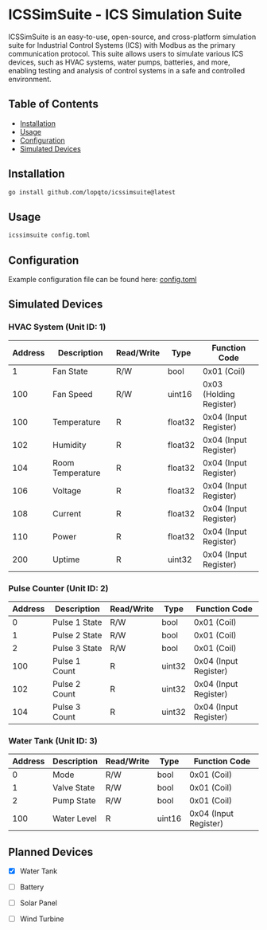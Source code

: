 # ICSSimSuite - ICS Simulation Suite

ICSSimSuite is an easy-to-use, open-source, and cross-platform simulation suite for Industrial Control Systems (ICS) with Modbus as the primary communication protocol. This suite allows users to simulate various ICS devices, such as HVAC systems, water pumps, batteries, and more, enabling testing and analysis of control systems in a safe and controlled environment.

## Table of Contents

- [Installation](#installation)
- [Usage](#usage)
- [Configuration](#configuration)
- [Simulated Devices](#simulated-devices)

## Installation

``` bash
go install github.com/lopqto/icssimsuite@latest
```

## Usage

``` bash
icssimsuite config.toml
```

## Configuration

Example configuration file can be found here: [config.toml](config.toml.example)

## Simulated Devices

### HVAC System (Unit ID: 1)

| Address | Description | Read/Write | Type | Function Code |
| --- | --- | --- | --- | --- |
| 1 | Fan State | R/W | bool | 0x01 (Coil) |
| 100 | Fan Speed | R/W | uint16 | 0x03 (Holding Register) |
| 100 | Temperature | R | float32 | 0x04 (Input Register) |
| 102 | Humidity | R | float32 | 0x04 (Input Register) |
| 104 | Room Temperature | R | float32 | 0x04 (Input Register) |
| 106 | Voltage | R | float32 | 0x04 (Input Register) |
| 108 | Current | R | float32 | 0x04 (Input Register) |
| 110 | Power | R | float32 | 0x04 (Input Register) |
| 200 | Uptime | R | uint32 | 0x04 (Input Register) |

### Pulse Counter (Unit ID: 2)

| Address | Description | Read/Write | Type | Function Code |
| --- | --- | --- | --- | --- |
| 0 | Pulse 1 State | R/W | bool | 0x01 (Coil) |
| 1 | Pulse 2 State | R/W | bool | 0x01 (Coil) |
| 2 | Pulse 3 State | R/W | bool | 0x01 (Coil) |
| 100 | Pulse 1 Count | R | uint32 | 0x04 (Input Register) | 
| 102 | Pulse 2 Count | R | uint32 | 0x04 (Input Register) |
| 104 | Pulse 3 Count | R | uint32 | 0x04 (Input Register) |

### Water Tank (Unit ID: 3)

| Address | Description | Read/Write | Type | Function Code |
| --- | --- | --- | --- | --- |
| 0 | Mode | R/W | bool | 0x01 (Coil) |
| 1 | Valve State | R/W | bool | 0x01 (Coil) |
| 2 | Pump State | R/W | bool | 0x01 (Coil) |
| 100 | Water Level | R | uint16 | 0x04 (Input Register) |

## Planned Devices 
- [x] Water Tank
- [ ] Battery
- [ ] Solar Panel
- [ ] Wind Turbine

